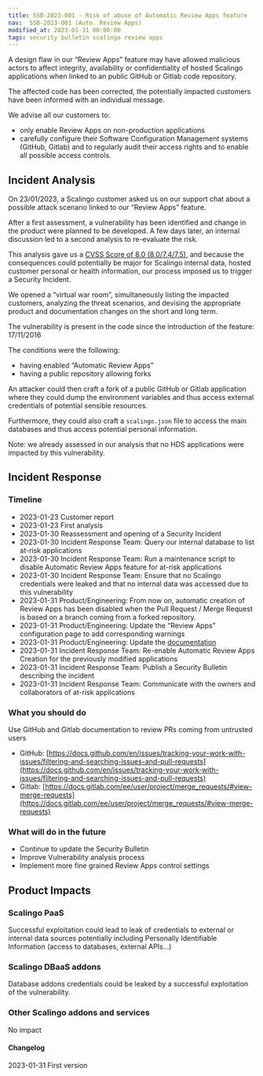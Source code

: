 ```yaml
---
title: SSB-2023-001 - Risk of abuse of Automatic Review Apps feature
nav:  SSB-2023-001 (Auto. Review Apps)
modified_at: 2023-01-31 00:00:00
tags: security bulletin scalingo review apps
---
```


A design flaw in our “Review Apps” feature may have allowed malicious actors to affect integrity, availability or confidentiality of hosted Scalingo applications when linked to an public GitHub or Gitlab code repository.

The affected code has been corrected, the potentially impacted customers have been informed with an individual message.

We advise all our customers to:

- only enable Review Apps on non-production applications
- carefully configure their Software Configuration Management systems (GitHub, Gitlab) and to regularly audit their access rights and to enable all possible access controls.

## Incident Analysis

On 23/01/2023, a Scalingo customer asked us on our support chat about a possible attack scenario linked to our “Review Apps” feature.

After a first assessment, a vulnerability has been identified and change in the product were planned to be developed. A few days later, an internal discussion led to a second analysis to re-evaluate the risk.

This analysis gave us a [CVSS Score of 8.0 (8.0/7.4/7.5)](https://nvd.nist.gov/vuln-metrics/cvss/v3-calculator?vector=AV:N/AC:H/PR:L/UI:R/S:C/C:H/I:H/A:H/E:F/RL:O/RC:C/CR:H/IR:H/AR:H/MAV:N/MAC:H/MPR:L/MUI:R/MS:C/MC:H/MI:H/MA:H&version=3.1), and because the consequences could potentially be major for Scalingo internal data, hosted customer personal or health information, our process imposed us to trigger a Security Incident.

We opened a “virtual war room”, simultaneously listing the impacted customers, analyzing the threat scenarios, and devising the appropriate product and documentation changes on the short and long term.

The vulnerability is present in the code since the introduction of the feature: 17/11/2016

The conditions were the following:

- having enabled “Automatic Review Apps”
- having a public repository allowing forks

An attacker could then craft a fork of a public GitHub or Gitlab application where they could dump the environment variables and thus access external credentials of potential sensible resources.

Furthermore, they could also craft a `scalingo.json` file to access the main databases and thus access potential personal information.

Note: we already assessed in our analysis that no HDS applications were impacted by this vulnerability.

## Incident Response

### Timeline

- 2023-01-23 Customer report
- 2023-01-23 First analysis
- 2023-01-30 Reassessment and opening of a Security Incident
- 2023-01-30 Incident Response Team: Query our internal database to list at-risk applications
- 2023-01-30 Incident Response Team: Run a maintenance script to disable Automatic Review Apps feature for at-risk applications
- 2023-01-30 Incident Response Team: Ensure that no Scalingo credentials were leaked and that no internal data was accessed due to this vulnerability
- 2023-01-31 Product/Engineering: From now on, automatic creation of Review Apps has been disabled when the Pull Request / Merge Request is based on a branch coming from a forked repository.
- 2023-01-31 Product/Engineering: Update the “Review Apps” configuration page to add corresponding warnings
- 2023-01-31 Product/Engineering: Update the [documentation](/platform/app/review-apps#addons-collaborators-and-environment-variables)
- 2023-01-31 Incident Response Team: Re-enable Automatic Review Apps Creation for the previously modified applications
- 2023-01-31 Incident Response Team: Publish a Security Bulletin describing the incident
- 2023-01-31 Incident Response Team: Communicate with the owners and collaborators of at-risk applications

### What you should do

Use GitHub and Gitlab documentation to review PRs coming from untrusted users

- GitHub: [https://docs.github.com/en/issues/tracking-your-work-with-issues/filtering-and-searching-issues-and-pull-requests](https://docs.github.com/en/issues/tracking-your-work-with-issues/filtering-and-searching-issues-and-pull-requests)
- Gitlab: [https://docs.gitlab.com/ee/user/project/merge_requests/#view-merge-requests](https://docs.gitlab.com/ee/user/project/merge_requests/#view-merge-requests)

### What will do in the future

- Continue to update the Security Bulletin
- Improve Vulnerability analysis process
- Implement more fine grained Review Apps control settings

## Product Impacts

### Scalingo PaaS

Successful exploitation could lead to leak of credentials to external or internal data sources potentially including Personally Identifiable Information (access to databases, external APIs…)

### Scalingo DBaaS addons

Database addons credentials could be leaked by a successful exploitation of the vulnerability.

### Other Scalingo addons and services

No impact

#### **Changelog**

2023-01-31 First version